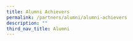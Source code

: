 ```yaml
---
title: Alumni Achievers
permalink: /partners/alumni/alumni-achievers
description: ""
third_nav_title: Alumni
---
```

